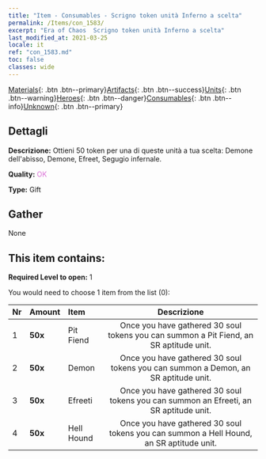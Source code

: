 ```yaml
---
title: "Item - Consumables - Scrigno token unità Inferno a scelta"
permalink: /Items/con_1583/
excerpt: "Era of Chaos  Scrigno token unità Inferno a scelta"
last_modified_at: 2021-03-25
locale: it
ref: "con_1583.md"
toc: false
classes: wide
---
```

 [Materials](/it/Items/){: .btn .btn--primary}[Artifacts](/it/Items/Artifacts/){: .btn .btn--success}[Units](/it/Items/Units/){: .btn .btn--warning}[Heroes](/it/Items/Heroes/){: .btn .btn--danger}[Consumables](/it/Items/Consumables/){: .btn .btn--info}[Unknown](/it/Items/Unknown/){: .btn .btn--primary}

## Dettagli
 **Descrizione:** Ottieni 50 token per una di queste unità a tua scelta: Demone dell'abisso, Demone, Efreet, Segugio infernale.

 **Quality:** <span style="color: #DA70D6">OK</span>

 **Type:** Gift

## Gather

  None

## This item contains:

 **Required Level to open:** 1

 You would need to choose 1 item from the list (0):

  | Nr | Amount |     Item    | Descrizione |
  |:---|:-------|:------------|:-----------:|
  | 1 |  **50x** | Pit Fiend | Once you have gathered 30 soul tokens you can summon a Pit Fiend, an SR aptitude unit.  | 
  | 2 |  **50x** | Demon | Once you have gathered 30 soul tokens you can summon a Demon, an SR aptitude unit.  | 
  | 3 |  **50x** | Efreeti | Once you have gathered 30 soul tokens you can summon an Efreeti, an SR aptitude unit.  | 
  | 4 |  **50x** | Hell Hound | Once you have gathered 30 soul tokens you can summon a Hell Hound, an SR aptitude unit.  | 
